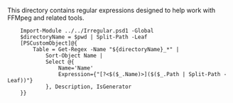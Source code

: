 This directory contains regular expressions designed to help work with FFMpeg and related tools.

~~~PipeScript{
    Import-Module ../../Irregular.psd1 -Global
    $directoryName = $pwd | Split-Path -Leaf     
    [PSCustomObject]@{
        Table = Get-Regex -Name "${directoryName}_*" |
            Sort-Object Name |
            Select @{
                Name='Name'
                Expression={"[?<$($_.Name)>]($($_.Path | Split-Path -Leaf))"}
            }, Description, IsGenerator
    }}
~~~